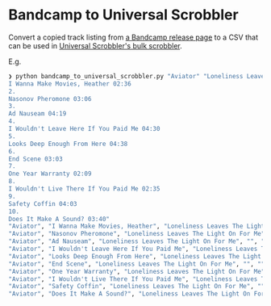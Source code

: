 # Bandcamp to Universal Scrobbler

Convert a copied track listing from [a Bandcamp release page][bc] to a CSV that can be used in [Universal Scrobbler's bulk scrobbler][us].

  [bc]: https://aviatorma.bandcamp.com/album/loneliness-leaves-the-light-on-for-me
  [us]: http://universalscrobbler.com/bulk.php

E.g.

```bash
❯ python bandcamp_to_universal_scrobbler.py "Aviator" "Loneliness Leaves The Light On For Me" "1.
I Wanna Make Movies, Heather 02:36
2.
Nasonov Pheromone 03:06
3.
Ad Nauseam 04:19
4.
I Wouldn't Leave Here If You Paid Me 04:30
5.
Looks Deep Enough From Here 04:38
6.
End Scene 03:03
7.
One Year Warranty 02:09
8.
I Wouldn't Live There If You Paid Me 02:35
9.
Safety Coffin 04:03
10.
Does It Make A Sound? 03:40"
"Aviator", "I Wanna Make Movies, Heather", "Loneliness Leaves The Light On For Me", "", "", "156"
"Aviator", "Nasonov Pheromone", "Loneliness Leaves The Light On For Me", "", "", "186"
"Aviator", "Ad Nauseam", "Loneliness Leaves The Light On For Me", "", "", "259"
"Aviator", "I Wouldn't Leave Here If You Paid Me", "Loneliness Leaves The Light On For Me", "", "", "270"
"Aviator", "Looks Deep Enough From Here", "Loneliness Leaves The Light On For Me", "", "", "278"
"Aviator", "End Scene", "Loneliness Leaves The Light On For Me", "", "", "183"
"Aviator", "One Year Warranty", "Loneliness Leaves The Light On For Me", "", "", "129"
"Aviator", "I Wouldn't Live There If You Paid Me", "Loneliness Leaves The Light On For Me", "", "", "155"
"Aviator", "Safety Coffin", "Loneliness Leaves The Light On For Me", "", "", "243"
"Aviator", "Does It Make A Sound?", "Loneliness Leaves The Light On For Me", "", "", "220"
```
